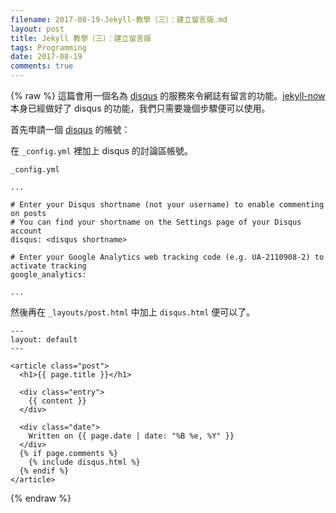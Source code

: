 ```yaml
---
filename: 2017-08-19-Jekyll-教學（三）：建立留言版.md
layout: post
title: Jekyll 教學（三）：建立留言版
tags: Programming
date: 2017-08-19
comments: true
---
```

{% raw  %}
這篇會用一個名為 [disqus](https://disqus.com) 的服務來令網誌有留言的功能。[jekyll-now](https://github.com/barryclark/jekyll-now) 本身已經做好了 disqus 的功能，我們只需要幾個步驟便可以使用。

首先申請一個 [disqus](https://disqus.com) 的帳號：

<!-- todo -->

在 `_config.yml` 裡加上 disqus 的討論區帳號。

`_config.yml`
```
...

# Enter your Disqus shortname (not your username) to enable commenting on posts
# You can find your shortname on the Settings page of your Disqus account
disqus: <disqus shortname>

# Enter your Google Analytics web tracking code (e.g. UA-2110908-2) to activate tracking
google_analytics:

...
```

然後再在 `_layouts/post.html` 中加上 `disqus.html` 便可以了。

```
---
layout: default
---

<article class="post">
  <h1>{{ page.title }}</h1>

  <div class="entry">
    {{ content }}
  </div>

  <div class="date">
    Written on {{ page.date | date: "%B %e, %Y" }}
  </div>
  {% if page.comments %}
    {% include disqus.html %}
  {% endif %}
</article>
```

{% endraw %}
